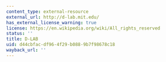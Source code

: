 ```yaml
---
content_type: external-resource
external_url: http://d-lab.mit.edu/
has_external_license_warning: true
license: https://en.wikipedia.org/wiki/All_rights_reserved
status: ''
title: D-LAB
uid: d44cbfac-df96-4f29-b088-9b7f98678c18
wayback_url: ''
---
```

